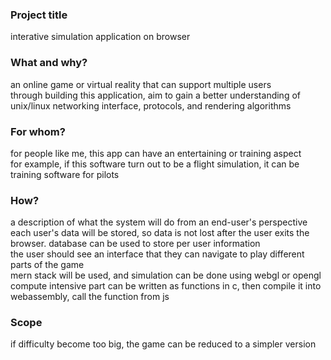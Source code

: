 ### Project title

interative simulation application on browser

### What and why?

an online game or virtual reality that can support multiple users</br>
through building this application, aim to gain a better understanding of unix/linux networking interface, protocols, and rendering algorithms

### For whom?

for people like me, this app can have an entertaining or training aspect</br>
for example, if this software turn out to be a flight simulation, it can be training software for pilots

### How?

a description of what the system will do from an end-user's perspective</br>
each user's data will be stored, so data is not lost after the user exits the browser. database can be used to store per user information</br>
the user should see an interface that they can navigate to play different parts of the game</br>
mern stack will be used, and simulation can be done using webgl or opengl</br>
compute intensive part can be written as functions in c, then compile it into webassembly, call the function from js</br>

### Scope

if difficulty become too big, the game can be reduced to a simpler version
